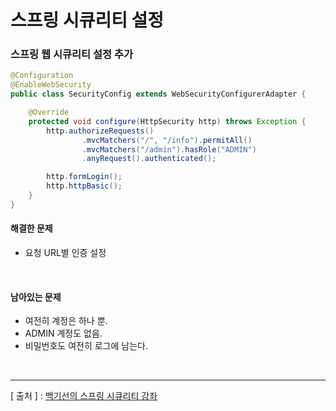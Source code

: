 스프링 시큐리티 설정
===

### 스프링 웹 시큐리티 설정 추가
```java
@Configuration
@EnableWebSecurity
public class SecurityConfig extends WebSecurityConfigurerAdapter {

    @Override
    protected void configure(HttpSecurity http) throws Exception {
        http.authorizeRequests()
                .mvcMatchers("/", "/info").permitAll()
                .mvcMatchers("/admin").hasRole("ADMIN")
                .anyRequest().authenticated();

        http.formLogin();
        http.httpBasic();
    }
}
```


#### 해결한 문제
+ 요청 URL별 인증 설정

<br/>

#### 남아있는 문제
+ 여전히 계정은 하나 뿐. 
+ ADMIN 계정도 없음.
+ 비밀번호도 여전히 로그에 남는다.

<br/>

---
[ 출처 ] : [백기선의 스프링 시큐리티 강좌](https://www.inflearn.com/course/%EB%B0%B1%EA%B8%B0%EC%84%A0-%EC%8A%A4%ED%94%84%EB%A7%81-%EC%8B%9C%ED%81%90%EB%A6%AC%ED%8B%B0)   
